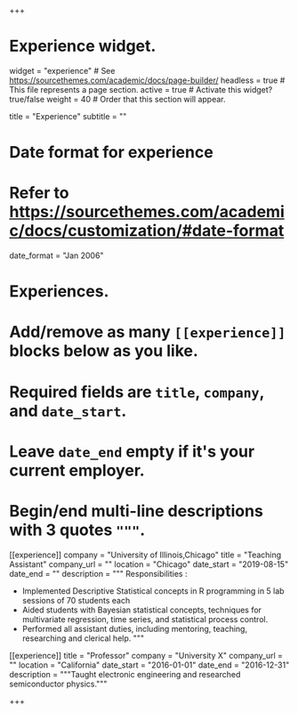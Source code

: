 +++
# Experience widget.
widget = "experience"  # See https://sourcethemes.com/academic/docs/page-builder/
headless = true  # This file represents a page section.
active = true  # Activate this widget? true/false
weight = 40  # Order that this section will appear.

title = "Experience"
subtitle = ""

# Date format for experience
#   Refer to https://sourcethemes.com/academic/docs/customization/#date-format
date_format = "Jan 2006"

# Experiences.
#   Add/remove as many `[[experience]]` blocks below as you like.
#   Required fields are `title`, `company`, and `date_start`.
#   Leave `date_end` empty if it's your current employer.
#   Begin/end multi-line descriptions with 3 quotes `"""`.
[[experience]]
  company = "University of Illinois,Chicago"
  title = "Teaching Assistant"
  company_url = ""
  location = "Chicago"
  date_start = "2019-08-15"
  date_end = ""
  description = """
  Responsibilities :
  
  * Implemented Descriptive Statistical concepts in R programming in 5 lab sessions of 70 students each
  * Aided students with Bayesian statistical concepts, techniques for multivariate regression, time series, and statistical process control.
  * Performed all assistant duties, including mentoring, teaching, researching and clerical help.
  """

[[experience]]
  title = "Professor"
  company = "University X"
  company_url = ""
  location = "California"
  date_start = "2016-01-01"
  date_end = "2016-12-31"
  description = """Taught electronic engineering and researched semiconductor physics."""

+++
